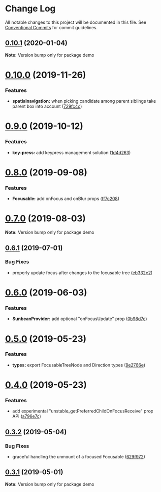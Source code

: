 # Change Log

All notable changes to this project will be documented in this file.
See [Conventional Commits](https://conventionalcommits.org) for commit guidelines.

## [0.10.1](https://github.com/wzrdzl/react-sunbeam/compare/v0.10.0...v0.10.1) (2020-01-04)

**Note:** Version bump only for package demo

# [0.10.0](https://github.com/wzrdzl/react-sunbeam/compare/v0.9.0...v0.10.0) (2019-11-26)

### Features

-   **spatialnavigation:** when picking candidate among parent siblings take parent box into account ([729fc4c](https://github.com/wzrdzl/react-sunbeam/commit/729fc4c))

# [0.9.0](https://github.com/wzrdzl/react-sunbeam/compare/v0.8.0...v0.9.0) (2019-10-12)

### Features

-   **key-press:** add keypress management solution ([1d4d263](https://github.com/wzrdzl/react-sunbeam/commit/1d4d263))

# [0.8.0](https://github.com/wzrdzl/react-sunbeam/compare/v0.7.0...v0.8.0) (2019-09-08)

### Features

-   **Focusable:** add onFocus and onBlur props ([ff7c208](https://github.com/wzrdzl/react-sunbeam/commit/ff7c208))

# [0.7.0](https://github.com/wzrdzl/react-sunbeam/compare/v0.6.1...v0.7.0) (2019-08-03)

**Note:** Version bump only for package demo

## [0.6.1](https://github.com/wzrdzl/react-sunbeam/compare/v0.6.0...v0.6.1) (2019-07-01)

### Bug Fixes

-   properly update focus after changes to the focusable tree ([eb332e2](https://github.com/wzrdzl/react-sunbeam/commit/eb332e2))

# [0.6.0](https://github.com/wzrdzl/react-sunbeam/compare/v0.5.0...v0.6.0) (2019-06-03)

### Features

-   **SunbeanProvider:** add optional "onFocusUpdate" prop ([0b98d7c](https://github.com/wzrdzl/react-sunbeam/commit/0b98d7c))

# [0.5.0](https://github.com/wzrdzl/react-sunbeam/compare/v0.4.0...v0.5.0) (2019-05-23)

### Features

-   **types:** export FocusableTreeNode and Direction types ([9e2766e](https://github.com/wzrdzl/react-sunbeam/commit/9e2766e))

# [0.4.0](https://github.com/wzrdzl/react-sunbeam/compare/v0.3.2...v0.4.0) (2019-05-23)

### Features

-   add experimental "unstable_getPreferredChildOnFocusReceive" prop API ([a796e7c](https://github.com/wzrdzl/react-sunbeam/commit/a796e7c))

## [0.3.2](https://github.com/wzrdzl/react-sunbeam/compare/v0.3.1...v0.3.2) (2019-05-04)

### Bug Fixes

-   graceful handling the unmount of a focused Focusable ([629f972](https://github.com/wzrdzl/react-sunbeam/commit/629f972))

## [0.3.1](https://github.com/wzrdzl/react-sunbeam/compare/v0.3.0...v0.3.1) (2019-05-01)

**Note:** Version bump only for package demo
